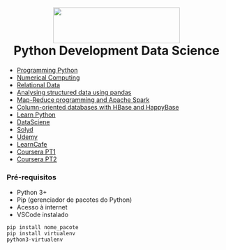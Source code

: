 <h1 align="center">
<img src="https://www.python.org/static/img/python-logo.png" width="290" height="82">
 <br>
 Python Development Data Science
</h1>

- [Programming Python](http://nbviewer.jupyter.org/github/phelps-sg/python-bigdata/blob/master/src/main/ipynb/intro-python.ipynb)
- [Numerical Computing](http://nbviewer.jupyter.org/github/phelps-sg/python-bigdata/blob/master/src/main/ipynb/numerical-slides.ipynb)
- [Relational Data](http://nbviewer.jupyter.org/github/phelps-sg/python-bigdata/blob/master/src/main/ipynb/relational-python.ipynb)
- [Analysing structured data using pandas](http://nbviewer.jupyter.org/github/phelps-sg/python-bigdata/blob/master/src/main/ipynb/pandas.ipynb)
- [Map-Reduce programming and Apache Spark](http://nbviewer.jupyter.org/github/phelps-sg/python-bigdata/blob/master/src/main/ipynb/spark-mapreduce.ipynb)
- [Column-oriented databases with HBase and HappyBase](http://nbviewer.jupyter.org/github/phelps-sg/python-bigdata/blob/master/src/main/ipynb/hbase-python-slides.ipynb)
- [Learn Python](https://learnxinyminutes.com/docs/python/)
- [DataSciene](https://www.datascienceacademy.com.br/course?courseid=python-fundamentos)
- [Solyd](https://solyd.com.br/treinamentos/python-basico/)
- [Udemy](https://www.udemy.com/course/intro_python/)
- [LearnCafe](https://www.learncafe.com/cursos/curso-de-programacao-em-python)
- [Coursera PT1](https://pt.coursera.org/learn/ciencia-computacao-python-conceitos)
- [Coursera PT2](https://pt.coursera.org/learn/ciencia-computacao-python-conceitos-2)

### Pré-requisitos
- Python 3+
- Pip (gerenciador de pacotes do Python)
- Acesso à internet
- VSCode instalado

```
pip install nome_pacote
pip install virtualenv
python3-virtualenv
```

